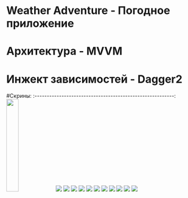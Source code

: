 # Weather Adventure - Погодное приложение

# Архитектура - MVVM

# Инжект зависимостей - Dagger2

#Скрины:
:---------------------------------------------------------:
<img src="screenshots/geo_dark.jpg" width =25% height= 25%>
![](screenshots/main_second_dark.jpg)
![](screenshots/main_dark.jpg)
![](screenshots/main_second_dark.jpg) 
![](screenshots/onItemClick_dark.jpg)
![](screenshots/search_dark.jpg)
![](screenshots/sharya_dark.jpg)
![](screenshots/geo_light.jpg)
![](screenshots/main_light.jpg)
![](screenshots/main_second_light.jpg)
![](screenshots/onItemRecyclerClick_light.jpg)
![](screenshots/search_light.jpg)
